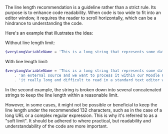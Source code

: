 The line length recommendation is a guideline rather than a strict rule. Its purpose is to enhance code readability. When code is too wide to fit into an editor window, it requires the reader to scroll horizontally, which can be a hindrance to understanding the code. 

Here's an example that illustrates the idea:

Without line length limit:
```php
$veryLongVariableName = 'This is a long string that represents some data we have received from an external source and we want to process it within our Moodle PHP script which will make it really long and difficult to read in a standard text editor without horizontal scrolling.';
```

With line length limit:
```php
$veryLongVariableName = 'This is a long string that represents some data we have received from '
    . 'an external source and we want to process it within our Moodle PHP script which will make '
    . 'it really long and difficult to read in a standard text editor without horizontal scrolling.';
```

In the second example, the string is broken down into several concatenated strings to keep the line length within a reasonable limit.

However, in some cases, it might not be possible or beneficial to keep the line length under the recommended 132 characters, such as in the case of a long URL or a complex regular expression. This is why it's referred to as a "soft limit". It should be adhered to where practical, but readability and understandability of the code are more important.